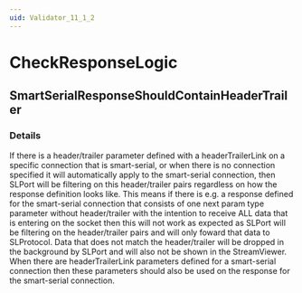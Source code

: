 ```yaml
---
uid: Validator_11_1_2
---
```


# CheckResponseLogic

## SmartSerialResponseShouldContainHeaderTrailer

<!-- Description, Properties, ... sections are auto-generated. -->
<!-- REPLACE ME AUTO-GENERATION -->

### Details

If there is a header/trailer parameter defined with a headerTrailerLink on a specific connection that is smart-serial, or when there is no connection specified it will automatically apply to the smart-serial connection, then SLPort will be filtering on this header/trailer pairs regardless on how the response definition looks like.
This means if there is e.g. a response defined for the smart-serial connection that consists of one next param type parameter without header/trailer with the intention to receive ALL data that is entering on the socket then this will not work as expected as SLPort will be filtering on the header/trailer pairs and will only foward that data to SLProtocol. Data that does not match the header/trailer will be dropped in the background by SLPort and will also not be shown in the StreamViewer. When there are headerTrailerLink parameters defined for a smart-serial connection then these parameters should also be used on the response for the smart-serial connection.

<!-- Uncomment to add example code -->
<!--### Example code-->
